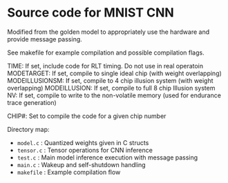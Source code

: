 # Source code for MNIST CNN

Modified from the golden model to appropriately use the hardware and provide message passing. 

See makefile for example compilation and possible compilation flags.

TIME: If set, include code for RLT timing. Do not use in real operatoin
MODETARGET: If set, compile to single ideal chip (with weight overlapping)
MODEILLUSIONSM: If set, compile to 4 chip illusion system (with weight overlapping)
MODEILLUSION: If set, compile to full 8 chip Illusion system
NV: If set, compile to write to the non-volatile memory (used for endurance trace generation)

CHIP#: Set to compile the code for a given chip number

Directory map:
- `model.c` : Quantized weights given in C structs
- `tensor.c` : Tensor operations for CNN inference
- `test.c` : Main model inference execution with message passing
- `main.c` : Wakeup and self-shutdown handling
- `makefile` : Example compilation flow


